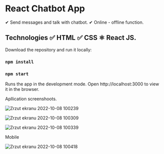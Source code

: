 # React Chatbot App

✔ Send messages and talk with chatbot.
✔ Online - offline function.

## Technologies ✅ HTML ✅ CSS ⚛ React JS. 

Download the repository and run it locally:

### `npm install`

### `npm start`

Runs the app in the development mode.
Open http://localhost:3000 to view it in the browser.


Apllication screenshoots.

![Zrzut ekranu 2022-10-08 100239](https://user-images.githubusercontent.com/92208474/194697408-a7a1401d-a2b0-4d7f-a7a7-6ad52bc7ff7d.jpg)

![Zrzut ekranu 2022-10-08 100309](https://user-images.githubusercontent.com/92208474/194697411-ee50066f-a3dd-4883-ba63-30b94d63b83d.jpg)

![Zrzut ekranu 2022-10-08 100339](https://user-images.githubusercontent.com/92208474/194697414-1e75c99f-1c91-4174-91f5-7855eb9ade7d.jpg)


Mobile

![Zrzut ekranu 2022-10-08 100418](https://user-images.githubusercontent.com/92208474/194697420-4324cade-b2b6-425f-ac9f-0a22d67649ab.jpg)
